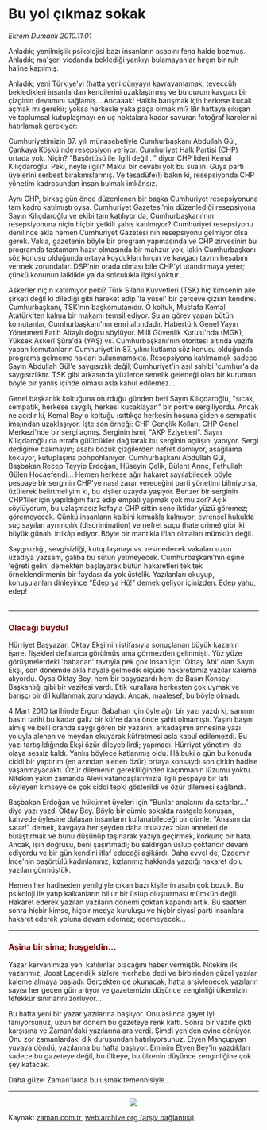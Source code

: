 # Bu yol çıkmaz sokak

*Ekrem Dumanlı 2010.11.01*

<td class="columnist-detail">
<p>Anladık; yenilmişlik psikolojisi bazı insanların asabını fena halde bozmuş. Anladık; ma'şeri vicdanda beklediği yankıyı bulamayanlar hırçın bir ruh haline kapılmış.</p>
<p><p>Anladık; yeni Türkiye'yi (hatta yeni dünyayı) kavrayamamak, teveccüh bekledikleri insanlardan kendilerini uzaklaştırmış ve bu durum kavgacı bir çizginin devamını sağlamış... Ancaaak! Halkla barışmak için herkese kucak açmak mı gerekir; yoksa herkesle yaka paça olmak mı? Bir haftaya sıkışan ve toplumsal kutuplaşmayı en uç noktalara kadar savuran fotoğraf karelerini hatırlamak gerekiyor:
<p>Cumhuriyetimizin 87. yılı münasebetiyle Cumhurbaşkanı Abdullah Gül, Çankaya Köşkü'nde resepsiyon veriyor. Cumhuriyet Halk Partisi (CHP) ortada yok. Niçin? "Başörtüsü ile ilgili değil..." diyor CHP lideri Kemal Kılıçdaroğlu. Peki, neyle ilgili? Makul bir cevabı yok bu sualin. Güya parti üyelerini serbest bırakmışlarmış. Ve tesadüfe(!) bakın ki, resepsiyonda CHP yönetim kadrosundan insan bulmak imkânsız.
<p>Aynı CHP, birkaç gün önce düzenlenen bir başka Cumhuriyet resepsiyonuna tam kadro katılmıştı oysa. Cumhuriyet Gazetesi'nin düzenlediği resepsiyona Sayın Kılıçdaroğlu ve ekibi tam katılıyor da, Cumhurbaşkanı'nın resepsiyonuna niçin hiçbir yetkili şahıs katılmıyor? Cumhuriyet resepsiyonu denilince akla hemen Cumhuriyet Gazetesi'nin resepsiyonu gelmiyor olsa gerek. Vakıa, gazetenin böyle bir program yapmasında ve CHP zirvesinin bu programda tastamam hazır olmasında bir mahzur yok; lakin Cumhurbaşkanı söz konusu olduğunda ortaya koydukları hırçın ve kavgacı tavrın hesabını vermek zorundalar. DSP'nin orada olması bile CHP'yi utandırmaya yeter; çünkü konunun laiklikle ya da solculukla ilgisi yoktur...
<p>Askerler niçin katılmıyor peki? Türk Silahlı Kuvvetleri (TSK) hiç kimsenin aile şirketi değil ki dilediği gibi hareket edip 'la yüsel' bir çerçeve çizsin kendine. Cumhurbaşkanı, TSK'nın başkomutanıdır. O koltuk, Mustafa Kemal Atatürk'ten kalma bir makamı temsil ediyor. Şu an görev yapan bütün komutanlar, Cumhurbaşkanı'nın emri altındadır. Habertürk Genel Yayın Yönetmeni Fatih Altaylı doğru söylüyor. Milli Güvenlik Kurulu'nda (MGK), Yüksek Askerî Şûra'da (YAŞ) vs. Cumhurbaşkanı'nın otoritesi altında vazife yapan komutanların Cumhuriyet'in 87. yılını kutlama söz konusu olduğunda programa gelmeme hakları bulunmamakta. Resepsiyona katılmamak sadece Sayın Abdullah Gül'e saygısızlık değil; Cumhuriyet'in asıl sahibi 'cumhur'a da saygısızlıktır. TSK gibi arkasında yüzlerce senelik geleneği olan bir kurumun böyle bir yanlış içinde olması asla kabul edilemez...
<p>Genel başkanlık koltuğuna oturduğu günden beri Sayın Kılıçdaroğlu, "sıcak, sempatik, herkese saygılı, herkesi kucaklayan" bir portre sergiliyordu. Ancak ne acıdır ki, Kemal Bey o koltuğu ısıttıkça herkesin hoşuna giden o sempatik imajından uzaklaşıyor. İşte son örneği: CHP Gençlik Kolları, CHP Genel Merkezi'nde bir sergi açmış. Serginin ismi, "AKP Eziyetleri". Sayın Kılıçdaroğlu da etrafa gülücükler dağıtarak bu serginin açılışını yapıyor. Sergi dediğime bakmayın; asabı bozuk çizgilerden nefret damlıyor, aşağılama kokuyor, kutuplaşma pohpohlanıyor. Cumhurbaşkanı Abdullah Gül, Başbakan Recep Tayyip Erdoğan, Hüseyin Çelik, Bülent Arınç, Fethullah Gülen Hocaefendi... Hemen herkese ağır hakaret sayılabilecek böyle pespaye bir serginin CHP'ye nasıl zarar vereceğini parti yönetimi bilmiyorsa, üzülerek belirtmeliyim ki, bu kişiler uzayda yaşıyor. Benzer bir serginin CHP'liler için yapıldığını farz edip empati yapmak çok mu zor? Açık söylüyorum, bu uzlaşmasız kafayla CHP sittin sene iktidar yüzü göremez; göremeyecek. Çünkü insanların kalbini kırmakla kalmıyor; evrensel hukukta suç sayılan ayrımcılık (discrimination) ve nefret suçu (hate crime) gibi iki büyük günahı irtikâp ediyor. Böyle bir mantıkla iflah olmaları mümkün değil.
<p>Saygısızlığı, sevgisizliği, kutuplaşmayı vs. resmedecek vakaları uzun uzadıya yazsam, galiba bu sütun yetmeyecek. Cumhurbaşkanı'nın eşine 'eğreti gelin' demekten başlayarak bütün hakaretleri tek tek örneklendirmenin bir faydası da yok üstelik. Yazılanları okuyup, konuşulanları dinleyince "Edep ya Hû!" demek geliyor içinizden. Edep yahu, edep!
<br/>
 <hr/>
<h3><font color="#800000">Olacağı buydu!
</font></h3>
<p>Hürriyet Başyazarı Oktay Ekşi'nin istifasıyla sonuçlanan büyük kazanın işaret fişekleri defalarca görülmüş ama görmezden gelinmişti. Yüz yüze görüşmelerdeki 'babacan' tavrıyla pek çok insan için 'Oktay Abi' olan Sayın Ekşi, son dönemde akla hayale gelmedik ölçüde hakaretamiz yazılar kaleme alıyordu. Oysa Oktay Bey, hem bir başyazardı hem de Basın Konseyi Başkanlığı gibi bir vazifesi vardı. Etik kurallara herkesten çok uymak ve barışçı bir dil kullanmak zorundaydı. Ancak, maalesef, bu böyle olmadı.
<p>4 Mart 2010 tarihinde Ergun Babahan için öyle ağır bir yazı yazdı ki, sanırım basın tarihi bu kadar galiz bir küfre daha önce şahit olmamıştı. Yaşını başını almış ve belli oranda saygı gören bir yazarın, arkadaşının annesine yazı yoluyla alenen ve meydan okuyarak küfretmesi asla kabul edilemezdi. Bu yazı tartışıldığında Ekşi özür dileyebilirdi; yapmadı. Hürriyet yönetimi de olaya sessiz kaldı. Yanlış böylece katlanmış oldu. Hâlbuki o gün bu konuda ciddi bir yaptırım (en azından alenen özür) ortaya konsaydı son çirkin hadise yaşanmayacaktı. Özür dilemenin gerekliliğinden kaçınmanın lüzumu yoktu. Nitekim yakın zamanda Alevi vatandaşlarımızla ilgili pespaye bir lafı söyleyen kimseye de çok ciddi tepki gösterildi ve özür dilemesi sağlandı.
<p>Başbakan Erdoğan ve hükümet üyeleri için "Bunlar analarını da satarlar..." diye yazı yazdı Oktay Bey. Böyle bir cümle sokakta rastgele konuşan, kahvede öylesine dalaşan insanların kullanabileceği bir cümle. "Anasını da satar!" demek, kavgaya her şeyden daha muazzez olan anneleri de bulaştırmak ve bunu düşünüp taşınarak yazıya geçirmek, korkunç bir hata. Ancak, işin doğrusu, beni şaşırtmadı; bu saldırgan üslup çoktandır devam ediyordu ve bir gün kendini itlaf edeceği aşikârdı. Daha evvel de, Özdemir İnce'nin başörtülü kadınlarımız, kızlarımız hakkında yazdığı hakaret dolu yazıları görmüştük.
<p>Hemen her hadiseden yenilgiyle çıkan bazı kişilerin asabı çok bozuk. Bu psikoloji ile yatıp kalkanların billur bir üslup oluşturması mümkün değil. Hakaret ederek yazılan yazıların dönemi çoktan kapandı artık. Bu saatten sonra hiçbir kimse, hiçbir medya kuruluşu ve hiçbir siyasî parti insanlara hakaret ederek yoluna devam edemez; edemeyecek...
<p>
<hr/>
<h3><font color="#800000">Aşina bir sima; hoşgeldin... </font></h3>
<p>Yazar kervanımıza yeni katılımlar olacağını haber vermiştik. Nitekim ilk yazarımız, Joost Lagendijk sizlere merhaba dedi ve birbirinden güzel yazılar kaleme almaya başladı. Gerçekten de okunacak; hatta arşivlenecek yazıların sayısı her geçen gün artıyor ve gazetemizin düşünce zenginliği ülkemizin tefekkür sınırlarını zorluyor...
<p>Bu hafta yeni bir yazar yazılarına başlıyor. Onu aslında gayet iyi tanıyorsunuz, uzun bir dönem bu gazeteye renk kattı. Sonra bir vazife çıktı karşısına ve Zaman'daki yazılarına ara verdi. Şimdi yeniden evine dönüyor. Onu zor zamanlardaki dik duruşundan hatırlıyorsunuz. Etyen Mahçupyan yuvaya döndü, yazılarına bu hafta başlıyor. Eminim Etyen Bey'in yazdıkları sadece bu gazeteye değil, bu ülkeye, bu ülkenin düşünce zenginliğine çok şey katacak. 
<p>Daha güzel Zaman'larda buluşmak temennisiyle...
<p>
<hr/>
<p>
<p align="center">
<img border="0" src="http://web.archive.org/web/20101205153249im_/http://medya.zaman.com.tr/2010/11/01/tiraj.png"/></p>
<a href="http://web.archive.org/web/20101205153249/mailto:e.dumanli@zaman.com.tr">
</a></p></p></p></p></p></p></p></p></p></p></p></p></p></p></p></p></p></td>

Kaynak: [zaman.com.tr](http://zaman.com.tr/yazar.do?yazino=1047320), [web.archive.org (arşiv bağlantısı)](http://web.archive.org/web/20101205153249/http://zaman.com.tr:80/yazar.do?yazino=1047320)
